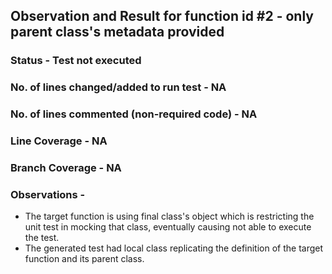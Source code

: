 ## Observation and Result for function id #2 - only parent class's metadata provided

### Status - Test not executed

### No. of lines changed/added to run test - NA

### No. of lines commented (non-required code) - NA

### Line Coverage - NA

### Branch Coverage - NA

### Observations -
- The target function is using final class's object which is restricting
the unit test in mocking that class, eventually causing not able to execute 
the test.
- The generated test had local class replicating the definition of the target function and its parent class.